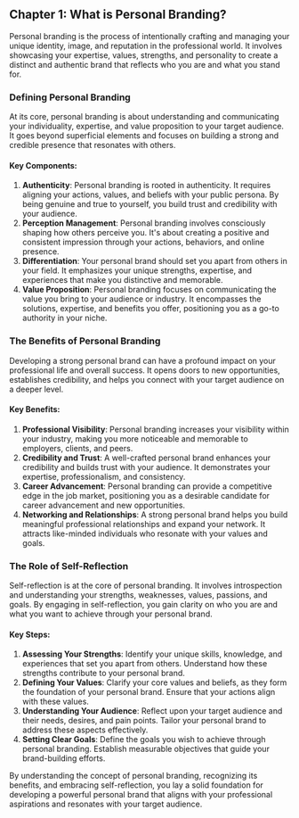 Chapter 1: What is Personal Branding?
-------------------------------------

Personal branding is the process of intentionally crafting and managing your unique identity, image, and reputation in the professional world. It involves showcasing your expertise, values, strengths, and personality to create a distinct and authentic brand that reflects who you are and what you stand for.

### Defining Personal Branding

At its core, personal branding is about understanding and communicating your individuality, expertise, and value proposition to your target audience. It goes beyond superficial elements and focuses on building a strong and credible presence that resonates with others.

#### Key Components:

1. **Authenticity**: Personal branding is rooted in authenticity. It requires aligning your actions, values, and beliefs with your public persona. By being genuine and true to yourself, you build trust and credibility with your audience.
2. **Perception Management**: Personal branding involves consciously shaping how others perceive you. It's about creating a positive and consistent impression through your actions, behaviors, and online presence.
3. **Differentiation**: Your personal brand should set you apart from others in your field. It emphasizes your unique strengths, expertise, and experiences that make you distinctive and memorable.
4. **Value Proposition**: Personal branding focuses on communicating the value you bring to your audience or industry. It encompasses the solutions, expertise, and benefits you offer, positioning you as a go-to authority in your niche.

### The Benefits of Personal Branding

Developing a strong personal brand can have a profound impact on your professional life and overall success. It opens doors to new opportunities, establishes credibility, and helps you connect with your target audience on a deeper level.

#### Key Benefits:

1. **Professional Visibility**: Personal branding increases your visibility within your industry, making you more noticeable and memorable to employers, clients, and peers.
2. **Credibility and Trust**: A well-crafted personal brand enhances your credibility and builds trust with your audience. It demonstrates your expertise, professionalism, and consistency.
3. **Career Advancement**: Personal branding can provide a competitive edge in the job market, positioning you as a desirable candidate for career advancement and new opportunities.
4. **Networking and Relationships**: A strong personal brand helps you build meaningful professional relationships and expand your network. It attracts like-minded individuals who resonate with your values and goals.

### The Role of Self-Reflection

Self-reflection is at the core of personal branding. It involves introspection and understanding your strengths, weaknesses, values, passions, and goals. By engaging in self-reflection, you gain clarity on who you are and what you want to achieve through your personal brand.

#### Key Steps:

1. **Assessing Your Strengths**: Identify your unique skills, knowledge, and experiences that set you apart from others. Understand how these strengths contribute to your personal brand.
2. **Defining Your Values**: Clarify your core values and beliefs, as they form the foundation of your personal brand. Ensure that your actions align with these values.
3. **Understanding Your Audience**: Reflect upon your target audience and their needs, desires, and pain points. Tailor your personal brand to address these aspects effectively.
4. **Setting Clear Goals**: Define the goals you wish to achieve through personal branding. Establish measurable objectives that guide your brand-building efforts.

By understanding the concept of personal branding, recognizing its benefits, and embracing self-reflection, you lay a solid foundation for developing a powerful personal brand that aligns with your professional aspirations and resonates with your target audience.
